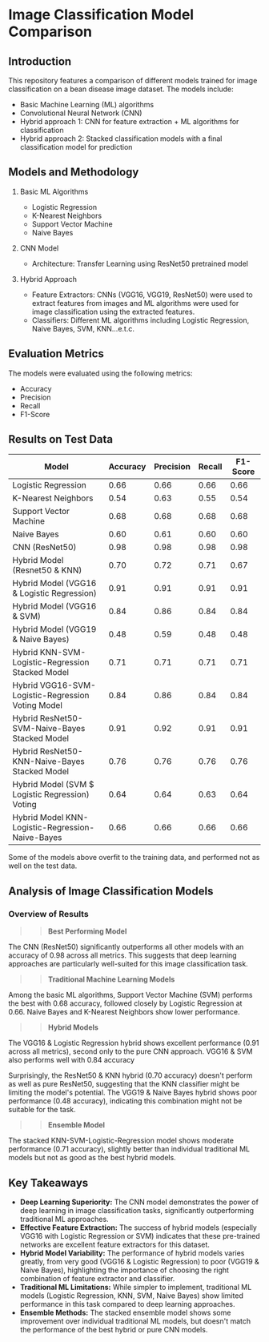 # Image Classification Model Comparison

## Introduction

This repository features a comparison of different models trained for image classification on a bean
disease image dataset. The models include:

- Basic Machine Learning (ML) algorithms
- Convolutional Neural Network (CNN)
- Hybrid approach 1: CNN for feature extraction + ML algorithms for classification
- Hybrid approach 2: Stacked classification models with a final classification model for prediction

## Models and Methodology

1. Basic ML Algorithms

   - Logistic Regression
   - K-Nearest Neighbors
   - Support Vector Machine
   - Naive Bayes

2. CNN Model

   - Architecture: Transfer Learning using ResNet50 pretrained model

3. Hybrid Approach

   - Feature Extractors: CNNs (VGG16, VGG19, ResNet50) were used to extract features from images and ML
     algorithms were used for image classification using the extracted features.
   - Classifiers: Different ML algorithms including Logistic Regression, Naive Bayes, SVM, KNN...e.t.c.

## Evaluation Metrics

The models were evaluated using the following metrics:

- Accuracy
- Precision
- Recall
- F1-Score

## Results on Test Data

| Model                                             | Accuracy | Precision | Recall | F1-Score |
| ------------------------------------------------- | -------- | --------- | ------ | -------- |
| Logistic Regression                               | 0.66     | 0.66      | 0.66   | 0.66     |
| K-Nearest Neighbors                               | 0.54     | 0.63      | 0.55   | 0.54     |
| Support Vector Machine                            | 0.68     | 0.68      | 0.68   | 0.68     |
| Naive Bayes                                       | 0.60     | 0.61      | 0.60   | 0.60     |
| CNN (ResNet50)                                    | 0.98     | 0.98      | 0.98   | 0.98     |
| Hybrid Model (Resnet50 & KNN)                     | 0.70     | 0.72      | 0.71   | 0.67     |
| Hybrid Model (VGG16 & Logistic Regression)        | 0.91     | 0.91      | 0.91   | 0.91     |
| Hybrid Model (VGG16 & SVM)                        | 0.84     | 0.86      | 0.84   | 0.84     |
| Hybrid Model (VGG19 & Naive Bayes)                | 0.48     | 0.59      | 0.48   | 0.48     |
| Hybrid KNN-SVM-Logistic-Regression Stacked Model  | 0.71     | 0.71      | 0.71   | 0.71     |
| Hybrid VGG16-SVM-Logistic-Regression Voting Model | 0.84     | 0.86      | 0.84   | 0.84     |
| Hybrid ResNet50-SVM-Naive-Bayes Stacked Model     | 0.91     | 0.92      | 0.91   | 0.91     |
| Hybrid ResNet50-KNN-Naive-Bayes Stacked Model     | 0.76     | 0.76      | 0.76   | 0.76     |
| Hybrid Model (SVM $ Logistic Regression) Voting   | 0.64     | 0.64      | 0.63   | 0.64     |
| Hybrid Model KNN-Logistic-Regression-Naive-Bayes  | 0.66     | 0.66      | 0.66   | 0.66     |

Some of the models above overfit to the training data, and performed not as well on the test data.

## Analysis of Image Classification Models

### Overview of Results

> > **Best Performing Model**

The CNN (ResNet50) significantly outperforms all other models with an
accuracy of 0.98 across all metrics. This suggests that deep learning approaches are particularly
well-suited for this image classification task.

> > **Traditional Machine Learning Models**

Among the basic
ML algorithms, Support Vector Machine (SVM) performs the best with 0.68 accuracy, followed closely by
Logistic Regression at 0.66. Naive Bayes and K-Nearest Neighbors show lower performance.

> > **Hybrid Models**

The VGG16 & Logistic Regression hybrid shows excellent performance (0.91 across all metrics), second
only to the pure CNN approach. VGG16 & SVM also performs well with 0.84 accuracy

Surprisingly, the ResNet50 & KNN hybrid (0.70 accuracy) doesn't perform as well as pure ResNet50, suggesting that the KNN classifier might be limiting the model's potential.
The VGG19 & Naive Bayes hybrid shows poor performance (0.48 accuracy), indicating this combination might not be suitable for the task.

> > **Ensemble Model**

The stacked KNN-SVM-Logistic-Regression model shows moderate performance (0.71 accuracy), slightly
better than individual traditional ML models but not as good as the best hybrid models.

## Key Takeaways

- **Deep Learning Superiority:** The CNN model demonstrates the power of deep learning in image
  classification tasks, significantly outperforming traditional ML approaches.
- **Effective Feature Extraction:** The success of hybrid models (especially VGG16 with Logistic
  Regression or SVM) indicates that these pre-trained networks are excellent feature extractors for this
  dataset.
- **Hybrid Model Variability:** The performance of hybrid models varies greatly, from very good
  (VGG16 & Logistic Regression) to poor (VGG19 & Naive Bayes), highlighting the importance of choosing
  the right combination of feature extractor and classifier.
- **Traditional ML Limitations:** While simpler to implement, traditional ML models
  (Logistic Regression, KNN, SVM, Naive Bayes) show limited performance in this task compared to deep
  learning approaches.
- **Ensemble Methods:** The stacked ensemble model shows some improvement over individual traditional
  ML models, but doesn't match the performance of the best hybrid or pure CNN models.
